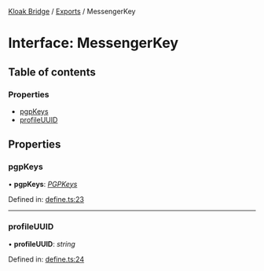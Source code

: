 [Kloak Bridge](../README.md) / [Exports](../modules.md) / MessengerKey

# Interface: MessengerKey

## Table of contents

### Properties

- [pgpKeys](messengerkey.md#pgpkeys)
- [profileUUID](messengerkey.md#profileuuid)

## Properties

### pgpKeys

• **pgpKeys**: [*PGPKeys*](pgpkeys.md)

Defined in: [define.ts:23](https://github.com/CoNET-project/kloak-bridge/blob/db507e7/src/define.ts#L23)

___

### profileUUID

• **profileUUID**: *string*

Defined in: [define.ts:24](https://github.com/CoNET-project/kloak-bridge/blob/db507e7/src/define.ts#L24)
